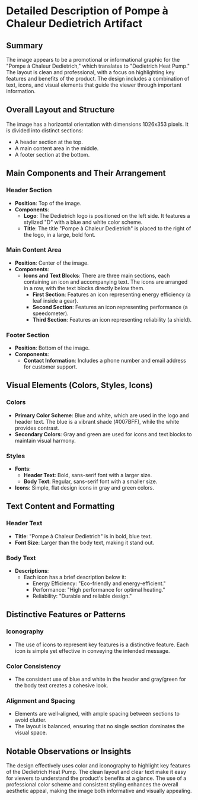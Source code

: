 # Detailed Description of Pompe à Chaleur Dedietrich Artifact

## Summary
The image appears to be a promotional or informational graphic for the "Pompe à Chaleur Dedietrich," which translates to "Dedietrich Heat Pump." The layout is clean and professional, with a focus on highlighting key features and benefits of the product. The design includes a combination of text, icons, and visual elements that guide the viewer through important information.

## Overall Layout and Structure
The image has a horizontal orientation with dimensions 1026x353 pixels. It is divided into distinct sections:
- A header section at the top.
- A main content area in the middle.
- A footer section at the bottom.

## Main Components and Their Arrangement

### Header Section
- **Position**: Top of the image.
- **Components**:
  - **Logo**: The Dedietrich logo is positioned on the left side. It features a stylized "D" with a blue and white color scheme.
  - **Title**: The title "Pompe à Chaleur Dedietrich" is placed to the right of the logo, in a large, bold font.

### Main Content Area
- **Position**: Center of the image.
- **Components**:
  - **Icons and Text Blocks**: There are three main sections, each containing an icon and accompanying text. The icons are arranged in a row, with the text blocks directly below them.
    - **First Section**: Features an icon representing energy efficiency (a leaf inside a gear).
    - **Second Section**: Features an icon representing performance (a speedometer).
    - **Third Section**: Features an icon representing reliability (a shield).

### Footer Section
- **Position**: Bottom of the image.
- **Components**:
  - **Contact Information**: Includes a phone number and email address for customer support.

## Visual Elements (Colors, Styles, Icons)

### Colors
- **Primary Color Scheme**: Blue and white, which are used in the logo and header text. The blue is a vibrant shade (#007BFF), while the white provides contrast.
- **Secondary Colors**: Gray and green are used for icons and text blocks to maintain visual harmony.

### Styles
- **Fonts**:
  - **Header Text**: Bold, sans-serif font with a larger size.
  - **Body Text**: Regular, sans-serif font with a smaller size.
- **Icons**: Simple, flat design icons in gray and green colors.

## Text Content and Formatting

### Header Text
- **Title**: "Pompe à Chaleur Dedietrich" is in bold, blue text.
- **Font Size**: Larger than the body text, making it stand out.

### Body Text
- **Descriptions**:
  - Each icon has a brief description below it:
    - Energy Efficiency: "Eco-friendly and energy-efficient."
    - Performance: "High performance for optimal heating."
    - Reliability: "Durable and reliable design."

## Distinctive Features or Patterns

### Iconography
- The use of icons to represent key features is a distinctive feature. Each icon is simple yet effective in conveying the intended message.

### Color Consistency
- The consistent use of blue and white in the header and gray/green for the body text creates a cohesive look.

### Alignment and Spacing
- Elements are well-aligned, with ample spacing between sections to avoid clutter.
- The layout is balanced, ensuring that no single section dominates the visual space.

## Notable Observations or Insights

The design effectively uses color and iconography to highlight key features of the Dedietrich Heat Pump. The clean layout and clear text make it easy for viewers to understand the product's benefits at a glance. The use of a professional color scheme and consistent styling enhances the overall aesthetic appeal, making the image both informative and visually appealing.